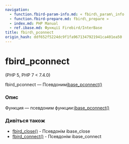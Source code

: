 ```yaml
---
navigation:
  - function.fbird-param-info.md: « fbird\_param\_info
  - function.fbird-prepare.md: fbird\_prepare »
  - index.md: PHP Manual
  - ref.ibase.md: Функції Firebird/InterBase
title: fbird\_pconnect
origin_hash: ddf652f5224dc9f1fa9671347921941ca401ea50
---
```

# fbird\_pconnect

(PHP 5, PHP 7 < 7.4.0)

fbird\_pconnect — Псевдоним[ibase\_pconnect()](function.ibase-pconnect.md)

### Опис

Функция — псевдоним функции:[ibase\_pconnect()](function.ibase-pconnect.md)

### Дивіться також

-   [fbird\_close()](function.fbird-close.md) \- Псевдонім ibase\_close
-   [fbird\_connect()](function.fbird-connect.md) \- Псевдонім ibase\_connect
